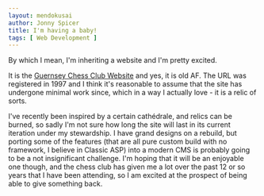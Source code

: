 ```yaml
---
layout: mendokusai
author: Jonny Spicer
title: I'm having a baby!
tags: [ Web Development ]
---
```

By which I mean, I'm inheriting a website and I'm pretty excited.

It is the [Guernsey Chess Club Website](https://www.guernseychessclub.org.gg) and yes, it
is old AF. The URL was registered in 1997 and I think it's reasonable to assume
that the site has undergone minimal work since, which in a way I actually love -
it is a relic of sorts.

I've recently been inspired by a certain cathédrale, and relics can be burned,
so sadly I'm not sure how long the site will last in its current iteration under
my stewardship. I have grand designs on a rebuild, but porting some of the features
(that are all pure custom build with no framework, I believe in Classic ASP) into
a modern CMS is probably going to be a not insignificant challenge. I'm hoping
that it will be an enjoyable one though, and the chess club has given me a lot
over the past 12 or so years that I have been attending, so I am excited at the
prospect of being able to give something back.
